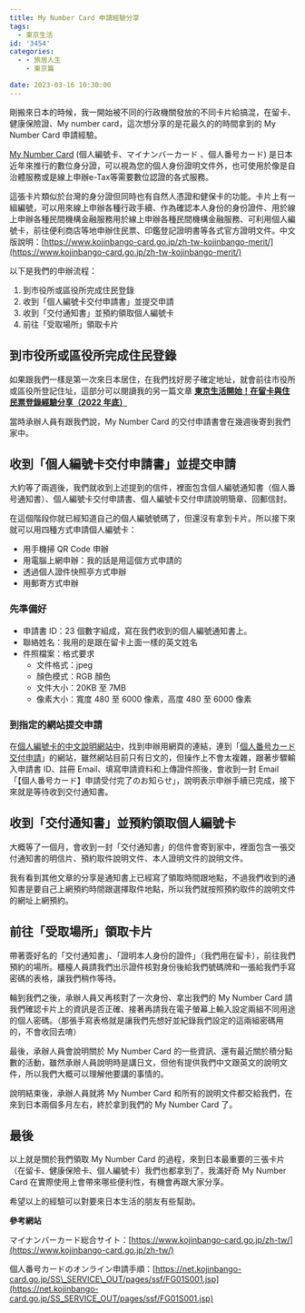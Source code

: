```yaml
---
title: My Number Card 申請經驗分享
tags:
  - 東京生活
id: '3454'
categories:
  - - 旅居人生
    - 東京篇

date: 2023-03-16 10:30:00
---
```


剛搬來日本的時候，我一開始被不同的行政機關發放的不同卡片給搞混，在留卡、健康保險證、My number card，這次想分享的是花最久的的時間拿到的 My Number Card 申請經驗。
<!-- more -->
[My Number Card](https://www.kojinbango-card.go.jp/zh-tw-kojinbango/) (個人編號卡、マイナンバーカード 、個人番号カード) 是日本近年來推行的數位身分證，可以視為您的個人身份證明文件外，也可使用於像是自治體服務或是線上申辦e-Tax等需要數位認證的各式服務。

這張卡片類似於台灣的身分證但同時也有自然人憑證和健保卡的功能。卡片上有一組編號，可以用來線上申辦各種行政手續、作為確認本人身份的身份證件、用於線上申辦各種民間機構金融服務用於線上申辦各種民間機構金融服務、可利用個人編號卡，前往便利商店等地申辦住民票、印鑑登記證明書等各式官方證明文件。中文版說明：[https://www.kojinbango-card.go.jp/zh-tw-kojinbango-merit/](https://www.kojinbango-card.go.jp/zh-tw-kojinbango-merit/)

以下是我們的申辦流程：

1.  到市役所或區役所完成住民登錄
2.  收到「個人編號卡交付申請書」並提交申請
3.  收到「交付通知書」並預約領取個人編號卡
4.  前往「受取場所」領取卡片

## 到市役所或區役所完成住民登錄

如果跟我們一樣是第一次來日本居住，在我們找好房子確定地址，就會前往市役所或區役所登記住址，這部分可以閱讀我的另一篇文章 **[東京生活開始！在留卡與住民票登錄經驗分享（2022 年底）](https://blog.itsninayeh.com/2023/03/15/tokyo-life-step-one/)**

當時承辦人員有跟我們說，My Number Card 的交付申請書會在幾週後寄到我們家中。

## 收到「個人編號卡交付申請書」並提交申請

大約等了兩週後，我們就收到上述提到的信件，裡面包含個人編號通知書（個人番号通知書）、個人編號卡交付申請書、個人編號卡交付申請說明簡章、回郵信封。

在這個階段你就已經知道自己的個人編號號碼了，但還沒有拿到卡片。所以接下來就可以用四種方式申請個人編號卡：

*   用手機掃 QR Code 申辦
*   用電腦上網申辦：我的話是用這個方式申請的
*   透過個人證件快照亭方式申辦
*   用郵寄方式申辦

### 先準備好

*   申請書 ID：23 個數字組成，寫在我們收到的個人編號通知書上。
*   聯絡姓名：我用的是跟在留卡上面一樣的英文姓名
*   件照檔案：格式要求
    *   文件格式：jpeg
    *   顏色模式：RGB 顏色
    *   文件大小：20KB 至 7MB
    *   像素大小：寬度 480 至 6000 像素，高度 480 至 6000 像素

### 到指定的網站提交申請

在[個人編號卡的中文說明網站中](https://www.kojinbango-card.go.jp/zh-tw-kofushinse-pc/)，找到申辦用網頁的連結，連到「[個人番号カード交付申請](https://net.kojinbango-card.go.jp/SS_SERVICE_OUT/FA01S001Action.do)」的網站，雖然網站目前只有日文的，但操作上不會太複雜，跟著步驟輸入申請書 ID、註冊 Email、填寫申請資料和上傳證件照後，會收到一封 Email「【個人番号カード】申請受付完了のお知らせ」，說明表示申辦手續已完成，接下來就是等待收到交付通知書。

## 收到「交付通知書」並預約領取個人編號卡

大概等了一個月，會收到一封「交付通知書」的信件會寄到家中，裡面包含一張交付通知書的明信片、預約取件說明文件、本人證明文件的說明文件。

我有看到其他文章的分享是通知書上已經寫了領取時間跟地點，不過我們收到的通知書是要自己上網預約時間跟選擇取件地點，所以我們就按照預約取件的說明文件的網址上網預約。

## 前往「受取場所」領取卡片

帶著簽好名的「交付通知書」、「證明本人身份的證件」（我們用在留卡），前往我們預約的場所。櫃檯人員請我們出示證件核對身份後給我們號碼牌和一張給我們手寫密碼的表格，讓我們稍作等待。

輪到我們之後，承辦人員又再核對了一次身份、拿出我們的 My Number Card 請我們確認卡片上的資訊是否正確、接著再請我在電子螢幕上輸入設定兩組不同用途的個人密碼。（那張手寫表格就是讓我們先想好並紀錄我們設定的這兩組密碼用的，不會收回去唷）

最後，承辦人員會說明關於 My Number Card 的一些資訊、還有最近關於積分點數的活動，雖然承辦人員說明時是講日文，但他有提供我們中文跟英文的說明文件，所以我們大概可以理解他要講的事情的。

說明結束後，承辦人員就將 My Number Card 和所有的說明文件都交給我們，在來到日本兩個多月左右，終於拿到我們的 My Number Card 了。

## 最後

以上就是關於我們領取 My Number Card 的過程，來到日本最重要的三張卡片（在留卡、健康保險卡、個人編號卡）我們也都拿到了，我滿好奇 My Number Card 在實際使用上會帶來哪些便利性，有機會再跟大家分享。

希望以上的經驗可以對要來日本生活的朋友有些幫助。

**參考網站**

マイナンバーカード総合サイト：[https://www.kojinbango-card.go.jp/zh-tw/](https://www.kojinbango-card.go.jp/zh-tw/)

個人番号カードのオンライン申請手順：[https://net.kojinbango-card.go.jp/SS\_SERVICE\_OUT/pages/ssf/FG01S001.jsp](https://net.kojinbango-card.go.jp/SS_SERVICE_OUT/pages/ssf/FG01S001.jsp)
